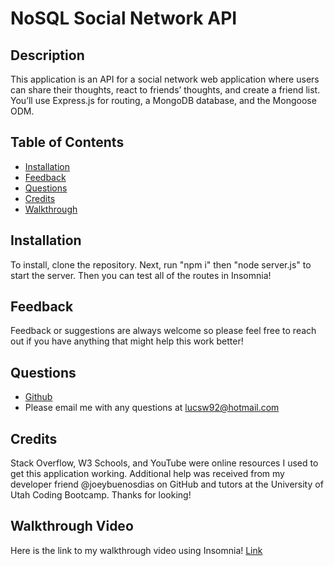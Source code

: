 # NoSQL Social Network API
  ## Description

  This application is an API for a social network web application where users can share their thoughts, react to friends’ thoughts, and create a friend list. You’ll use Express.js for routing, a MongoDB database, and the Mongoose ODM.

  ## Table of Contents

  * [Installation](#installation)
  * [Feedback](#feedback)
  * [Questions](#questions)
  * [Credits](#credits)
  * [Walkthrough](#walkthrough)

  ## Installation

  To install, clone the repository. Next, run "npm i" then "node server.js" to start the server. Then you can test all of the routes in Insomnia!

  ## Feedback

  Feedback or suggestions are always welcome so please feel free to reach out if you have anything that might help this work better!

  ## Questions

  * [Github](https://github.com/Luceatscode)
  * Please email me with any questions at lucsw92@hotmail.com

  ## Credits

  Stack Overflow, W3 Schools, and YouTube were online resources I used to get this application working. Additional help was received from my developer friend @joeybuenosdias on GitHub and tutors at the University of Utah Coding Bootcamp. Thanks for looking!

  ## Walkthrough Video

  Here is the link to my walkthrough video using Insomnia! [Link](https://drive.google.com/file/d/1Ja2GGDWg1grRuQqX60reFkZPrb-sHyb3/view)